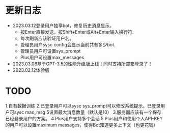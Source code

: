
# 更新日志

+ 2023.03.12登录用户独享bot，修复历史消息显示。
    - 按Enter直接发送，按Shift+Enter或Alt+Enter输入换行符.
    - 每次刷新应该验证用户名。
    - 管理员用户sysc config会显示当前共有多少bot.
    - 管理员用户可设置sys_prompt
    - Plus用户可设置max_messages
+ 2023.03.08基于GPT-3.5的性能升级版上线！同时支持所邮箱登录了！
+ 2023.02.12体验版


# TODO
1.自有数据训练
2.已登录用户可以sysc sys_prompt可以修改系统提示。已登录用户可sysc max_msg 5设置最大消息数量（默认是10）
3.服务器应该有一个保存已经登录用户的方案。
4.Plus用户支持多个会话
5.Plus用户和使用个人API-KEY的用户可以设置maximum messages，使得Bot知道更多上下文（也更花钱）
